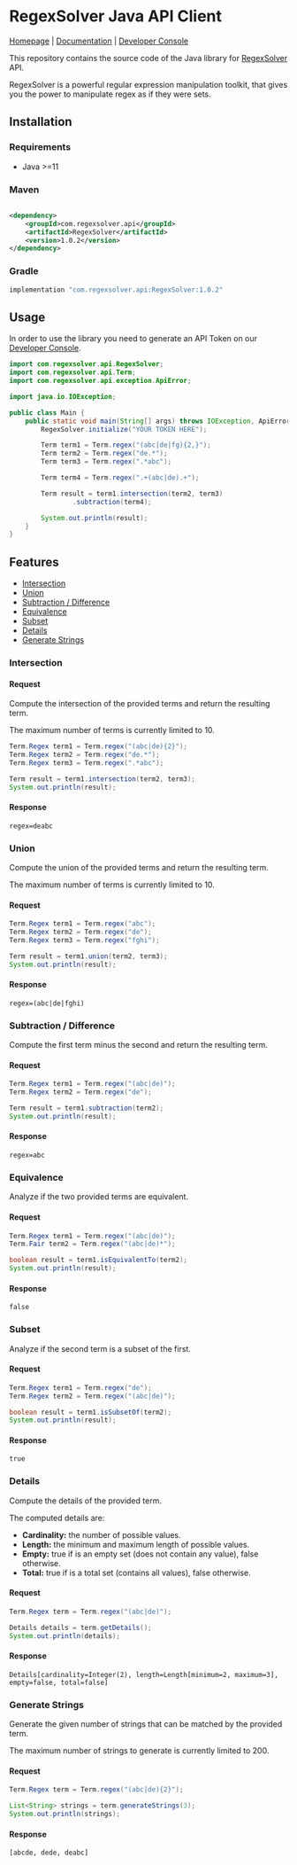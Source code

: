 # RegexSolver Java API Client

[Homepage](https://regexsolver.com) | [Documentation](https://docs.regexsolver.com) | [Developer Console](https://console.regexsolver.com)

This repository contains the source code of the Java library for [RegexSolver](https://regexsolver.com) API.

RegexSolver is a powerful regular expression manipulation toolkit, that gives you the power to manipulate regex as if
they were sets.

## Installation

### Requirements

- Java >=11

### Maven

```xml

<dependency>
    <groupId>com.regexsolver.api</groupId>
    <artifactId>RegexSolver</artifactId>
    <version>1.0.2</version>
</dependency>
```

### Gradle

```groovy
implementation "com.regexsolver.api:RegexSolver:1.0.2"
```

## Usage

In order to use the library you need to generate an API Token on
our [Developer Console](https://console.regexsolver.com/).

```java
import com.regexsolver.api.RegexSolver;
import com.regexsolver.api.Term;
import com.regexsolver.api.exception.ApiError;

import java.io.IOException;

public class Main {
    public static void main(String[] args) throws IOException, ApiError {
        RegexSolver.initialize("YOUR TOKEN HERE");

        Term term1 = Term.regex("(abc|de|fg){2,}");
        Term term2 = Term.regex("de.*");
        Term term3 = Term.regex(".*abc");

        Term term4 = Term.regex(".+(abc|de).+");

        Term result = term1.intersection(term2, term3)
                .subtraction(term4);

        System.out.println(result);
    }
}
```

## Features

- [Intersection](#intersection)
- [Union](#union)
- [Subtraction / Difference](#subtraction--difference)
- [Equivalence](#equivalence)
- [Subset](#subset)
- [Details](#details)
- [Generate Strings](#generate-strings)

### Intersection

#### Request

Compute the intersection of the provided terms and return the resulting term.

The maximum number of terms is currently limited to 10.

```java
Term.Regex term1 = Term.regex("(abc|de){2}");
Term.Regex term2 = Term.regex("de.*");
Term.Regex term3 = Term.regex(".*abc");

Term result = term1.intersection(term2, term3);
System.out.println(result);
```

#### Response

```
regex=deabc
```

### Union

Compute the union of the provided terms and return the resulting term.

The maximum number of terms is currently limited to 10.

#### Request

```java
Term.Regex term1 = Term.regex("abc");
Term.Regex term2 = Term.regex("de");
Term.Regex term3 = Term.regex("fghi");

Term result = term1.union(term2, term3);
System.out.println(result);
```

#### Response

```
regex=(abc|de|fghi)
```

### Subtraction / Difference

Compute the first term minus the second and return the resulting term.

#### Request

```java
Term.Regex term1 = Term.regex("(abc|de)");
Term.Regex term2 = Term.regex("de");

Term result = term1.subtraction(term2);
System.out.println(result);
```

#### Response

```
regex=abc
```

### Equivalence

Analyze if the two provided terms are equivalent.

#### Request

```java
Term.Regex term1 = Term.regex("(abc|de)");
Term.Fair term2 = Term.regex("(abc|de)*");

boolean result = term1.isEquivalentTo(term2);
System.out.println(result);
```

#### Response

```
false
```

### Subset

Analyze if the second term is a subset of the first.

#### Request

```java
Term.Regex term1 = Term.regex("de");
Term.Regex term2 = Term.regex("(abc|de)");

boolean result = term1.isSubsetOf(term2);
System.out.println(result);
```

#### Response

```
true
```

### Details

Compute the details of the provided term.

The computed details are:

- **Cardinality:** the number of possible values.
- **Length:** the minimum and maximum length of possible values.
- **Empty:** true if is an empty set (does not contain any value), false otherwise.
- **Total:** true if is a total set (contains all values), false otherwise.

#### Request

```java
Term.Regex term = Term.regex("(abc|de)");

Details details = term.getDetails();
System.out.println(details);
```

#### Response

```
Details[cardinality=Integer(2), length=Length[minimum=2, maximum=3], empty=false, total=false]
```

### Generate Strings

Generate the given number of strings that can be matched by the provided term.

The maximum number of strings to generate is currently limited to 200.

#### Request

```java
Term.Regex term = Term.regex("(abc|de){2}");

List<String> strings = term.generateStrings(3);
System.out.println(strings);
```

#### Response

```
[abcde, dede, deabc]
```
